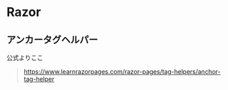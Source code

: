 # Razor #

## アンカータグヘルパー ##

公式よりここ

> https://www.learnrazorpages.com/razor-pages/tag-helpers/anchor-tag-helper
